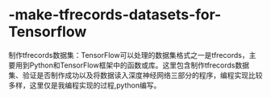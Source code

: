 # -make-tfrecords-datasets-for-Tensorflow

制作tfrecords数据集：TensorFlow可以处理的数据集格式之一是tfrecords，主要用到Python和TensorFlow框架中的函数或库。这里包含制作tfrecords数据集、验证是否制作成功以及将数据读入深度神经网络三部分的程序，编程实现比较多样，这里仅是我编程实现的过程,python编写。
